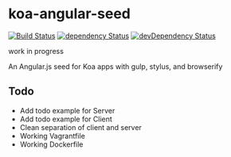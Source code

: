 koa-angular-seed
================
[![Build Status](https://travis-ci.org/gdi2290/koa-angular-seed.png?branch=master)](https://travis-ci.org/gdi2290/koa-angular-seed) [![dependency Status](https://david-dm.org/gdi2290/koa-angular-seed/status.png?theme=shields.io)](https://david-dm.org/gdi2290/koa-angular-seed#info=dependencies) [![devDependency Status](https://david-dm.org/gdi2290/koa-angular-seed/dev-status.png?theme=shields.io)](https://david-dm.org/gdi2290/koa-angular-seed#info=devDependencies)

work in progress

An Angular.js seed for Koa apps with gulp, stylus, and browserify


## Todo
* Add todo example for Server
* Add todo example for Client
* Clean separation of client and server 
* Working Vagrantfile
* Working Dockerfile
